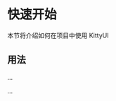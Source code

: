# 快速开始

本节将介绍如何在项目中使用 KittyUI

## 用法

...
<template>
  <Button>按钮</Button>
</template>

<script setup>
    import { Button } from 'kitty-ui'
</script>
...
